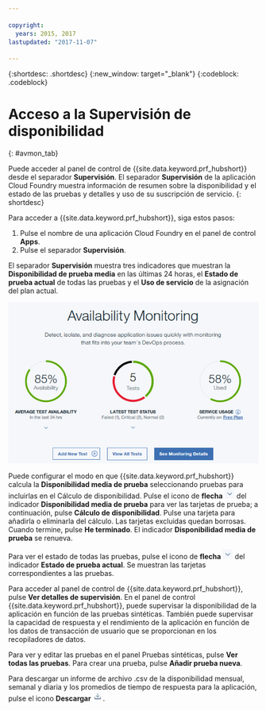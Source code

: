 ```yaml
---

copyright:
  years: 2015, 2017
lastupdated: "2017-11-07"

---
```


{:shortdesc: .shortdesc}
{:new_window: target="_blank"}
{:codeblock: .codeblock}

# Acceso a la Supervisión de disponibilidad
{: #avmon_tab}

Puede acceder al panel de control de {{site.data.keyword.prf_hubshort}} desde el separador **Supervisión**. El separador **Supervisión** de la aplicación Cloud Foundry muestra información de resumen sobre la disponibilidad y el estado de las pruebas y detalles y uso de su suscripción de servicio.
{: shortdesc}

Para acceder a {{site.data.keyword.prf_hubshort}}, siga estos pasos:

1.  Pulse el nombre de una aplicación Cloud Foundry en el panel de control **Apps**.
2.  Pulse el separador **Supervisión**.

El separador **Supervisión** muestra tres indicadores que muestran la **Disponibilidad de prueba media** en las últimas 24 horas, el **Estado de prueba actual** de todas las pruebas y el **Uso de servicio** de la asignación del plan actual.

![Separador Supervisión de disponibilidad](images/avmon_tab.png)

Puede configurar el modo en que {{site.data.keyword.prf_hubshort}} calcula la **Disponibilidad media de prueba** seleccionando pruebas para incluirlas en el Cálculo de disponibilidad. Pulse el icono de **flecha** ![icono de flecha](images/arrow_dwn_icn_white.jpg) del indicador **Disponibilidad media de prueba** para ver las tarjetas de prueba; a continuación, pulse **Cálculo de disponibilidad**. Pulse una tarjeta para añadirla o eliminarla del cálculo. Las tarjetas excluidas quedan borrosas. Cuando termine, pulse **He terminado**. El indicador **Disponibilidad media de prueba** se renueva.

Para ver el estado de todas las pruebas, pulse el icono de **flecha** ![icono de flecha](images/arrow_dwn_icn_white.jpg) del indicador **Estado de prueba actual**. Se muestran las tarjetas correspondientes a las pruebas.

Para acceder al panel de control de {{site.data.keyword.prf_hubshort}}, pulse **Ver detalles de supervisión**. En el panel de control {{site.data.keyword.prf_hubshort}}, puede supervisar la disponibilidad de la aplicación en función de las pruebas sintéticas. También puede supervisar la capacidad de respuesta y el rendimiento de la aplicación en función de los datos de transacción de usuario que se proporcionan en los recopiladores de datos.

Para ver y editar las pruebas en el panel Pruebas sintéticas, pulse **Ver todas las pruebas**. Para crear una prueba, pulse **Añadir prueba nueva**.

Para descargar un informe de archivo .csv de la disponibilidad mensual, semanal y diaria y los promedios de tiempo de respuesta para la aplicación, pulse el icono **Descargar** ![icono Descargar](images/download_icn_white_smll.jpg).
